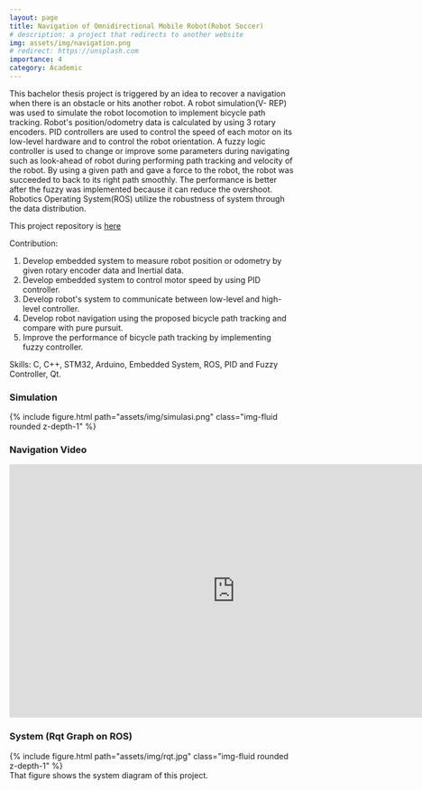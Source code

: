 ```yaml
---
layout: page
title: Navigation of Omnidirectional Mobile Robot(Robot Soccer)
# description: a project that redirects to another website
img: assets/img/navigation.png
# redirect: https://unsplash.com
importance: 4
category: Academic
---
```


This bachelor thesis project is triggered by an idea to recover a navigation when there is an obstacle or hits another robot. A robot simulation(V-
REP) was used to simulate the robot locomotion to implement bicycle path tracking. Robot's position/odometry data is calculated by using 3 rotary encoders. PID controllers are used to control the speed of each motor on its low-level hardware and to control the robot orientation. A fuzzy logic controller is used to change or improve some parameters during navigating such as look-ahead of robot during performing path
tracking and velocity of the robot. By using a given path and gave a force to the robot, the robot was succeeded to
back to its right path smoothly. The performance is better after the fuzzy was implemented because it can reduce
the overshoot. Robotics Operating System(ROS) utilize the robustness of system through the data distribution.

This project repository is [here](https://github.com/labiybafakh/FuzzyBicyclePathTracking)

Contribution:
1. Develop embedded system to measure robot position or odometry by given rotary encoder data and Inertial data.
2. Develop embedded system to control motor speed by using PID controller.
3. Develop robot's system to communicate between low-level and high-level controller.
4. Develop robot navigation using the proposed bicycle path tracking and compare with pure pursuit.
5. Improve the performance of bicycle path tracking by implementing fuzzy controller.

Skills: C, C++, STM32, Arduino, Embedded System, ROS, PID and Fuzzy Controller, Qt.

### Simulation
<div class="col-sm mt-3 mt-md-0" style="max-width: 560px; margin: auto;">
    {% include figure.html path="assets/img/simulasi.png" class="img-fluid rounded z-depth-1" %}
</div>

### Navigation Video
<div style="text-align: center;">
    <iframe width="800" height="450" src="https://www.youtube.com/embed/8nfgbyg1_oo?si=s4w6I5L58vYFpDCU" frameborder="0" allow="accelerometer; autoplay; clipboard-write; encrypted-media; gyroscope; picture-in-picture" allowfullscreen></iframe>
</div>


### System (Rqt Graph on ROS)
<div class="col-sm mt-3 mt-md-0" style="max-width: 560px; margin: auto;">
    {% include figure.html path="assets/img/rqt.jpg" class="img-fluid rounded z-depth-1" %}
</div>
That figure shows the system diagram of this project.